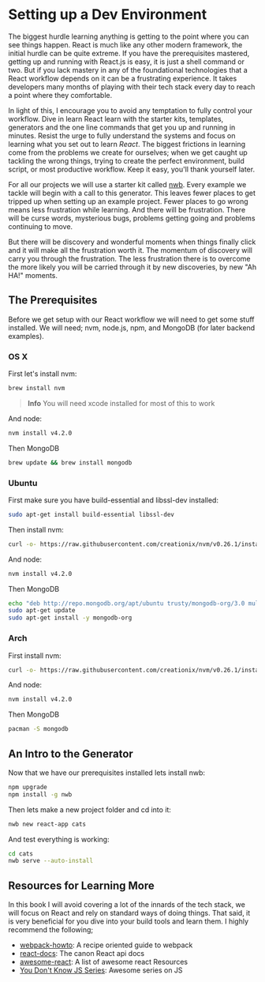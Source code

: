 # Setting up a Dev Environment

The biggest hurdle learning anything is getting to the point where you can see things happen. React is much like any other modern framework, the initial hurdle can be quite extreme. If you have the prerequisites mastered, getting up and running with React.js is easy, it is just a shell command or two. But if you lack mastery in any of the foundational technologies that a React workflow depends on it can be a frustrating experience. It takes developers many months of playing with their tech stack every day to reach a point where they comfortable.

In light of this, I encourage you to avoid any temptation to fully control your workflow. Dive in learn React learn with the starter kits, templates, generators and the one line commands that get you up and running in minutes. Resist the urge to fully understand the systems and focus on learning what you set out to learn _React_. The biggest frictions in learning come from the problems we create for ourselves; when we get caught up tackling the wrong things, trying to create the perfect environment, build script, or most productive workflow. Keep it easy, you'll thank yourself later.

For all our projects we will use a starter kit called [nwb](https://github.com/insin/nwb). Every example we tackle will begin with a call to this generator. This leaves fewer places to get tripped up when setting up an example project. Fewer places to go wrong means less frustration while learning. And there will be frustration. There will be curse words, mysterious bugs, problems getting going and problems continuing to move.

But there will be discovery and wonderful moments when things finally click and it will make all the frustration worth it. The momentum of discovery will carry you through the frustration. The less frustration there is to overcome the more likely you will be carried through it by new discoveries, by new "Ah HA!" moments.

## The Prerequisites

Before we get setup with our React workflow we will need to get some stuff installed. We will need; nvm, node.js, npm, and MongoDB (for later backend examples).

### OS X

First let's install nvm:

```sh
brew install nvm
```

> **Info** You will need xcode installed for most of this to work

And node:

```sh
nvm install v4.2.0
```

Then MongoDB

```sh
brew update && brew install mongodb
```

### Ubuntu

First make sure you have build-essential and libssl-dev installed:

```sh
sudo apt-get install build-essential libssl-dev
```

Then install nvm:

```sh
curl -o- https://raw.githubusercontent.com/creationix/nvm/v0.26.1/install.sh | bash
```

And node:

```sh
nvm install v4.2.0
```

Then MongoDB

```sh
echo "deb http://repo.mongodb.org/apt/ubuntu trusty/mongodb-org/3.0 multiverse" | sudo tee /etc/apt/sources.list.d/mongodb-org-3.0.list
sudo apt-get update
sudo apt-get install -y mongodb-org
```

### Arch

First install nvm:

```sh
curl -o- https://raw.githubusercontent.com/creationix/nvm/v0.26.1/install.sh | bash
```

And node:

```sh
nvm install v4.2.0
```

Then MongoDB

```sh
pacman -S mongodb
```

## An Intro to the Generator

Now that we have our prerequisites installed lets install nwb:

```sh
npm upgrade
npm install -g nwb
```

Then lets make a new project folder and cd into it:

```sh
nwb new react-app cats
```

And test everything is working:

```sh
cd cats
nwb serve --auto-install
```

## Resources for Learning More

In this book I will avoid covering a lot of the innards of the tech stack, we will focus on React and rely on standard ways of doing things. That said, it is very beneficial for you dive into your build tools and learn them. I highly recommend the following;

* [webpack-howto](https://github.com/petehunt/webpack-howto): A recipe oriented guide to webpack
* [react-docs](https://facebook.github.io/react/docs/getting-started.html): The canon React api docs
* [awesome-react](https://github.com/enaqx/awesome-react): A list of awesome react Resources
* [You Don't Know JS Series](https://github.com/getify/You-Dont-Know-JS): Awesome series on JS

